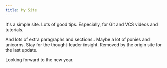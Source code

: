 ```yaml
---
title: My Site
---
```


It's a simple site.
Lots of good tips.
Especially, for Git and VCS videos and tutorials.

And lots of extra paragraphs and sections..
Maybe a lot of ponies and unicorns.
Stay for the thought-leader insight.
Removed by the origin site for the last update.

Looking forward to the new year.
